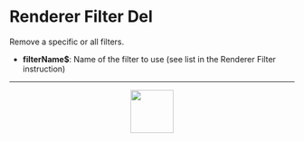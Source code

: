 # Renderer Filter Del
Remove a specific or all filters.
- **filterName&dollar;**: Name of the filter to use (see list in the Renderer Filter instruction)
---
<p align="center"><img valign="middle" width="76px" src="https://drive.google.com/uc?export=view&id=1c2KO0LJpvMS9X9CAGV6dOfciR7OWhdKA" /></p>